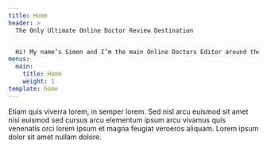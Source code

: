 ```yaml
---
title: Home
header: >
  The Only Ultimate Online Doctor Review Destination


  Hi! My name’s Simon and I’m the main Online Doctors Editor around these parts. Whether you’re on a check up  or for a specialist  Online Doctor, or a medical certficate, my team of review experts have analyseed every australian online doctor service to give you the best Online Doctor you deserve. 
menus:
  main:
    title: Home
    weight: 1
template: home
---
```


Etiam quis viverra lorem, in semper lorem. Sed nisl arcu euismod sit amet nisi euismod sed cursus arcu elementum ipsum arcu vivamus quis venenatis orci lorem ipsum et magna feugiat veroeros aliquam. Lorem ipsum dolor sit amet nullam dolore.
